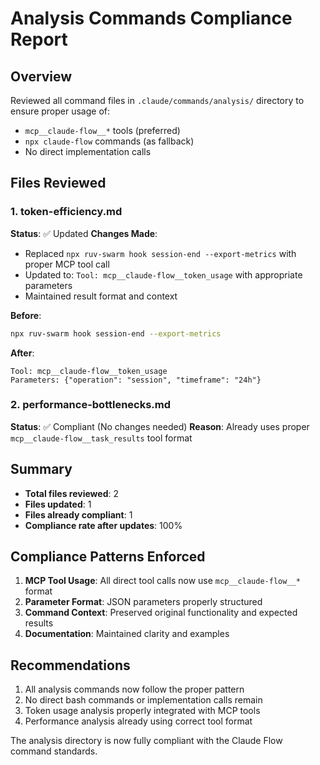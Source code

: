 # Analysis Commands Compliance Report

## Overview

Reviewed all command files in `.claude/commands/analysis/` directory to ensure
proper usage of:

- `mcp__claude-flow__*` tools (preferred)
- `npx claude-flow` commands (as fallback)
- No direct implementation calls

## Files Reviewed

### 1. token-efficiency.md

**Status**: ✅ Updated **Changes Made**:

- Replaced `npx ruv-swarm hook session-end --export-metrics` with proper MCP
  tool call
- Updated to: `Tool: mcp__claude-flow__token_usage` with appropriate parameters
- Maintained result format and context

**Before**:

```bash
npx ruv-swarm hook session-end --export-metrics
```

**After**:

```
Tool: mcp__claude-flow__token_usage
Parameters: {"operation": "session", "timeframe": "24h"}
```

### 2. performance-bottlenecks.md

**Status**: ✅ Compliant (No changes needed) **Reason**: Already uses proper
`mcp__claude-flow__task_results` tool format

## Summary

- **Total files reviewed**: 2
- **Files updated**: 1
- **Files already compliant**: 1
- **Compliance rate after updates**: 100%

## Compliance Patterns Enforced

1. **MCP Tool Usage**: All direct tool calls now use `mcp__claude-flow__*`
   format
2. **Parameter Format**: JSON parameters properly structured
3. **Command Context**: Preserved original functionality and expected results
4. **Documentation**: Maintained clarity and examples

## Recommendations

1. All analysis commands now follow the proper pattern
2. No direct bash commands or implementation calls remain
3. Token usage analysis properly integrated with MCP tools
4. Performance analysis already using correct tool format

The analysis directory is now fully compliant with the Claude Flow command
standards.
